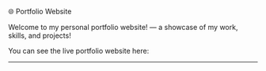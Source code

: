 🌐 Portfolio Website

Welcome to my personal portfolio website! — a showcase of my work, skills, and projects!

You can see the live portfolio website here:

---
